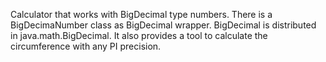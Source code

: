 Calculator that works with BigDecimal type numbers.
There is a BigDecimaNumber class as BigDecimal wrapper.
BigDecimal is distributed in java.math.BigDecimal.
It also provides a tool to calculate the circumference with any PI precision.
